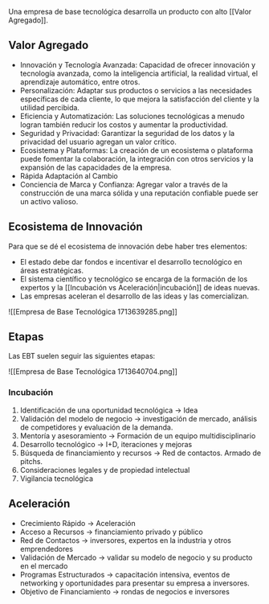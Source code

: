 Una empresa de base tecnológica desarrolla un producto con alto [[Valor Agregado]].

## Valor Agregado

- Innovación y Tecnología Avanzada: Capacidad de ofrecer innovación y tecnología avanzada, como la inteligencia artificial, la realidad virtual, el aprendizaje automático, entre otros.
- Personalización: Adaptar sus productos o servicios a las necesidades específicas de cada cliente, lo que mejora la satisfacción del cliente y la utilidad percibida.
- Eficiencia y Automatización: Las soluciones tecnológicas a menudo logran también reducir los costos y aumentar la productividad. 
- Seguridad y Privacidad: Garantizar la seguridad de los datos y la privacidad del usuario agregan un valor crítico.
- Ecosistema y Plataformas: La creación de un ecosistema o plataforma puede fomentar la colaboración, la integración con otros servicios y la expansión de las capacidades de la empresa.
- Rápida Adaptación al Cambio
- Conciencia de Marca y Confianza: Agregar valor a través de la construcción de una marca sólida y una reputación confiable puede ser un activo valioso.

## Ecosistema de Innovación

Para que se dé el ecosistema de innovación debe haber tres elementos:

- El estado debe dar fondos e incentivar el desarrollo tecnológico en áreas estratégicas.
- El sistema científico y tecnológico se encarga de la formación de los expertos y la [[Incubación vs Aceleración|incubación]] de ideas nuevas.
- Las empresas aceleran el desarrollo de las ideas y las comercializan.

![[Empresa de Base Tecnológica 1713639285.png]]

## Etapas

Las EBT suelen seguir las siguientes etapas:

![[Empresa de Base Tecnológica 1713640704.png]]

### Incubación

1. Identificación de una oportunidad tecnológica → Idea
2. Validación del modelo de negocio → investigación de mercado, análisis de competidores y evaluación de la demanda. 
3. Mentoría y asesoramiento → Formación de un equipo multidisciplinario
4. Desarrollo tecnológico → I+D, iteraciones y mejoras
5. Búsqueda de financiamiento y recursos → Red de contactos. Armado de pitchs.
6. Consideraciones legales y de propiedad intelectual
7. Vigilancia tecnológica

## Aceleración

- Crecimiento Rápido → Aceleración
- Acceso a Recursos → financiamiento privado y público
- Red de Contactos → inversores, expertos en la industria y otros emprendedores
- Validación de Mercado → validar su modelo de negocio y su producto en el mercado
- Programas Estructurados → capacitación intensiva, eventos de networking y oportunidades para presentar su empresa a inversores.
- Objetivo de Financiamiento → rondas de negocios e inversores
